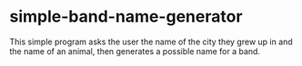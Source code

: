 # simple-band-name-generator
This simple program asks the user the name of the city they grew up in and the name of an animal, then generates a possible name for a band.
